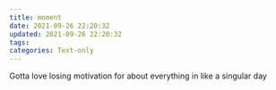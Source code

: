 ```yaml
---
title: moment
date: 2021-09-26 22:20:32
updated: 2021-09-26 22:20:32
tags:
categories: Text-only
---
```


Gotta love losing motivation for about everything in like a singular day
